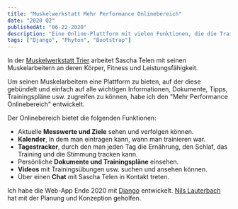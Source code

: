 ```yaml
---
title: "Muskelwerkstatt Mehr Performance Onlinebereich"
date: "2020 Q2"
publishedAt: "06-22-2020"
description: "Eine Online-Plattform mit vielen Funktionen, die die Trainierenden mit nützlichen und individuellen Inhalten unterstützt."
tags: ["Django", "Phyton", "Bootstrap"]
---
```


In der [Muskelwerkstatt Trier](https://muskelwerkstatt.com/) arbeitet Sascha Telen mit seinen Muskelarbeitern an deren Körper, Fitness und Leistungsfähigkeit.

Um seinen Muskelarbeitern eine Plattform zu bieten, auf der diese gebündelt und einfach auf alle wichtigen Informationen, Dokumente, Tipps, Trainingspläne usw. zugreifen zu können, habe ich den "Mehr Performance Onlinebereich" entwickelt.

Der Onlinebereich bietet die folgenden Funktionen:

- Aktuelle **Messwerte und Ziele** sehen und verfolgen können.
- **Kalender**, in dem man eintragen kann, wann man trainieren war.
- **Tagestracker**, durch den man jeden Tag die Ernährung, den Schlaf, das Training und die Stimmung tracken kann.
- Persönliche **Dokumente und Trainingspläne** einsehen.
- **Videos** mit Trainingsübungen usw. suchen und ansehen können.
- Über einen **Chat** mit Sascha Telen in Kontakt treten.

Ich habe die Web-App Ende 2020 mit [Django](https://www.djangoproject.com/) entwickelt. [Nils Lauterbach](https://www.nils-lauterbach.de) hat mit der Planung und Konzeption geholfen.
